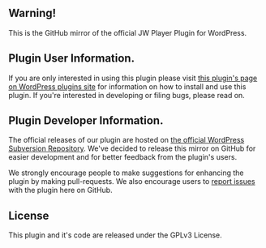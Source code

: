 ## Warning!

This is the GitHub mirror of the official JW Player Plugin for WordPress.

## Plugin User Information.

If you are only interested in using this plugin please visit [this plugin's page on WordPress plugins site](https://wordpress.org/plugins/jw-player/) for information on how to install and use this plugin. If you're interested in developing or filing bugs, please read on.

## Plugin Developer Information.

The official releases of our plugin are hosted on [the official WordPress Subversion Repository](http://plugins.svn.wordpress.org/jw-player/). We've decided to release this mirror on GitHub for easier development and for better feedback from the plugin's users.

We strongly encourage people to make suggestions for enhancing the plugin by making pull-requests. We also encourage users to [report issues](https://github.com/jwplayer/wordpress-plugin/issues/new) with the plugin here on GitHub.

## License

This plugin and it's code are released under the GPLv3 License.

